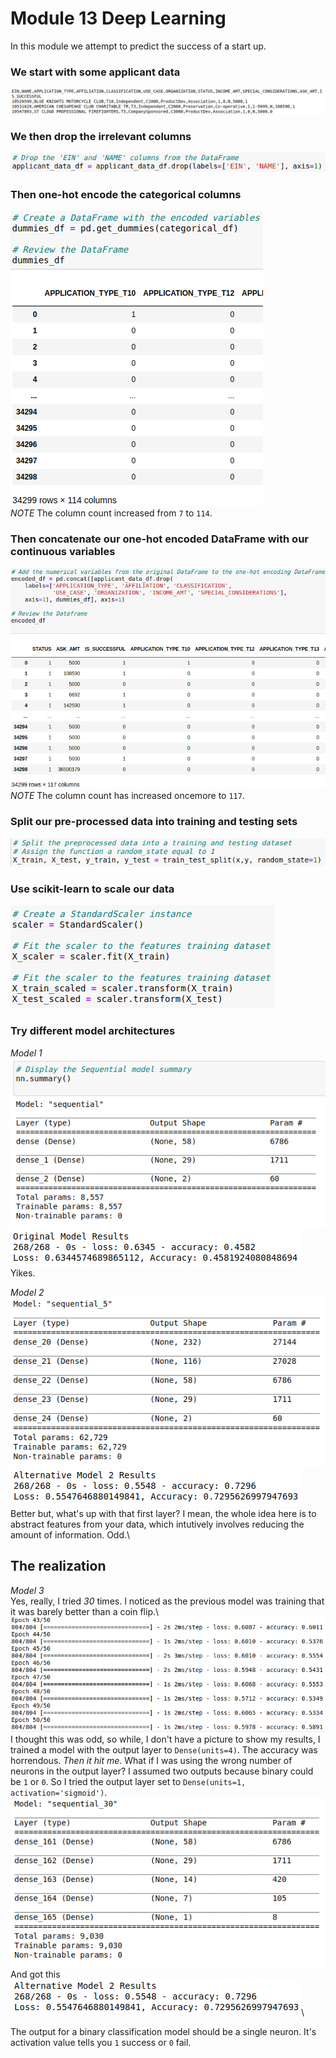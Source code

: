# Module 13 Deep Learning
In this module we attempt to predict the success of a start up.

### We start with some applicant data
![applicant_data](/Images/applicant_data.png)

### We then drop the irrelevant columns
![drop_cols](/Images/drop_cols.png)

### Then one-hot encode the categorical columns
![one_hot](Images/one_hot.png)\
*NOTE* The column count increased from `7` to `114`.

### Then concatenate our one-hot encoded DataFrame with our continuous variables
![full_df](Images/full_df.png)\
*NOTE* The column count has increased oncemore to `117`.

### Split our pre-processed data into training and testing sets
![split](Images/split.png)

### Use scikit-learn to scale our data
![scale](Images/scale.png)

### Try different model architectures
*Model 1*\
![model_1](Images/model_1.png)
![model_1_results](Images/model_1_results.png)\
Yikes.

*Model 2*\
![model_2](Images/model_2.png)
![model_2_results](Images/model_2_results.png)\
Better but, what's up with that first layer? I mean, the whole idea here is to abstract features from your data, which intutively involves reducing the amount of information. Odd.\

## The realization
*Model 3*\
Yes, really, I tried *30* times. I noticed as the previous model was training that it was barely better than a coin flip.\ 
![model_2_training](Images/model_2_training.png)\
I thought this was odd, so while, I don't have a picture to show my results, I trained a model with the output layer to `Dense(units=4)`. The accuracy was horrendous. *Then it hit me*. What if I was using the wrong number of neurons in the output layer? I assumed two outputs because binary could be `1` or `0`. So I tried the output layer set to `Dense(units=1, activation='sigmoid')`.\
![model_3](Images/model_3.png)\
And got this\
![model_3_results](Images/model_3_results.png)\

The output for a binary classification model should be a single neuron. It's activation value tells you `1` success or `0` fail.